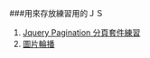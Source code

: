 ###用來存放練習用的ＪＳ

1. [Jquery Pagination 分頁套件練習](https://github.com/stuplove/JS-Exercise/tree/master/JqueryPaginationEx)
2. [圖片輪播](https://github.com/stuplove/JS-Exercise/tree/master/image-carousel)
